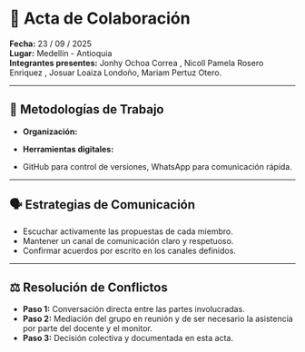 # 🤝 Acta de Colaboración  

**Fecha:** 23 / 09 / 2025  
**Lugar:** Medellín - Antioquia  
**Integrantes presentes:** Jonhy Ochoa Correa , Nicoll Pamela Rosero Enriquez , Josuar Loaiza Londoño, Mariam Pertuz Otero.

---

## 🔧 Metodologías de Trabajo
- **Organización:**  
   

- **Herramientas digitales:**  
 - GitHub para control de versiones, WhatsApp para comunicación rápida. 

---

## 🗣️ Estrategias de Comunicación
- Escuchar activamente las propuestas de cada miembro.  
- Mantener un canal de comunicación claro y respetuoso.  
- Confirmar acuerdos por escrito en los canales definidos.  

---

## ⚖️ Resolución de Conflictos
- **Paso 1:** Conversación directa entre las partes involucradas.  
- **Paso 2:** Mediación del grupo en reunión y de ser necesario la asistencia por parte del docente y el monitor.  
- **Paso 3:** Decisión colectiva y documentada en esta acta.
